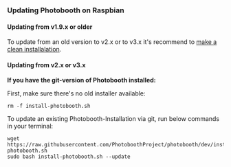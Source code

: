 ### Updating Photobooth on Raspbian

#### Updating from v1.9.x or older
To update from an old version to v2.x or to v3.x it's recommend to [make a clean installalation](home#installation).


#### Updating from v2.x or v3.x

**If you have the git-version of Photobooth installed:**

First, make sure there's no old installer available:  
```
rm -f install-photobooth.sh
```

To update an existing Photobooth-Installation via git, run below commands in your terminal:  
```
wget https://raw.githubusercontent.com/PhotoboothProject/photobooth/dev/install-photobooth.sh
sudo bash install-photobooth.sh --update
```


